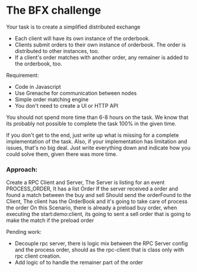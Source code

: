 # The BFX challenge

Your task is to create a simplified distributed exchange

* Each client will have its own instance of the orderbook.
* Clients submit orders to their own instance of orderbook. The order is distributed to other instances, too.
* If a client's order matches with another order, any remainer is added to the orderbook, too.

Requirement:
* Code in Javascript
* Use Grenache for communication between nodes
* Simple order matching engine
* You don't need to create a UI or HTTP API

You should not spend more time than 6-8 hours on the task. We know that its probably not possible to complete the task 100% in the given time.


If you don't get to the end, just write up what is missing for a complete implementation of the task. 
Also, if your implementation has limitation and issues, that's no big deal. 
Just write everything down and indicate how you could solve them, given there was more time.



### Approach:
Create a RPC Client and Server,
The Server is  listing for an event PROCESS_ORDER, It has a list Order
If the server received a order and found a match between the buy and sell
  Should send the orderFound to the Client, The client has the OrderBook and  it's going to take care of process the order
On this Scenario,  there is already a preload buy order, when executing the start:demo:client, its going to sent a sell order that is going to make the match if the preload order 




Pending work:
 * Decouple rpc server, there is logic mix between the RPC Server config and the process order, should as the rpc-client that is class only with rpc client creation.
 * Add logic of to handle the remainer part of the order